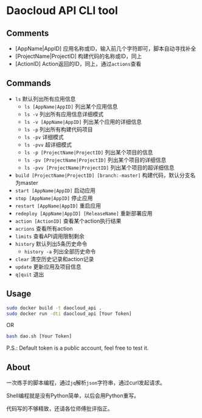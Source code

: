 # Daocloud API CLI tool

## Comments
- [AppName|AppID] 应用名称或ID，输入前几个字符即可，脚本自动寻找补全
- [ProjectName|ProjectID] 构建代码的名称或ID，同上
- [ActionID] Action返回的ID，同上，通过`actions`查看

## Commands
- `ls` 默认列出所有应用信息
    - `ls [AppName|AppID]`  列出某个应用信息
    - `ls -v`  列出所有应用信息详细模式
    - `ls -v [AppName|AppID]`  列出某个应用的详细信息
    - `ls -p`  列出所有构建代码项目
    - `ls -pv`  详细模式
    - `ls -pvv`  超详细模式
	- `ls -p [ProjectName|ProjectID]`  列出某个项目的信息
    - `ls -pv [ProjectName|ProjectID]`  列出某个项目的详细信息
    - `ls -pvv [ProjectName|ProjectID]`  列出某个项目的超详细信息
- `build [ProjectName|ProjectID] [branch:-master]`  构建代码，默认分支名为master
- `start [AppName|AppID]`  启动应用
- `stop [AppName|AppID]`  停止应用
- `restart [AppName|AppID]`  重启应用
- `redeploy [AppName|AppID] [ReleaseName]`  重新部署应用
- `action [ActionID]`  查看某个action执行结果
- `acrions`  查看所有action
- `limits`  查看API调用限制剩余
- `history`  默认列出5条历史命令
	- `history -a`  列出全部历史命令
- `clear`  清空历史记录和action记录
- `update`  更新应用及项目信息
- `q|quit`  退出

## Usage

```bash
sudo docker build -t daocloud_api .
sudo docker run -dti daocloud_api [Your Token]
```
OR

```bash
bash dao.sh [Your Token]
```
P.S.: Default token is a public account, feel free to test it.

## About
一次练手的脚本编程，通过`jq`解析`json`字符串，通过curl发起请求。

Shell编程就是没有Python简单，以后会用Python重写。

代码写的不够精致，还请各位师傅批评指正。
